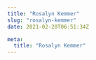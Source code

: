 ```yaml
---
title: "Rosalyn Kemmer"
slug: "rosalyn-kemmer"
date: 2021-02-20T06:51:34Z

meta:
  title: "Rosalyn Kemmer"
---
```


